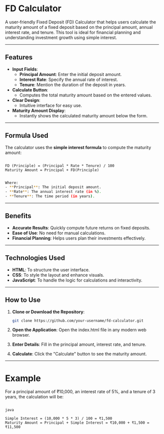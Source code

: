 # FD Calculator

A user-friendly Fixed Deposit (FD) Calculator that helps users calculate the maturity amount of a fixed deposit based on the principal amount, annual interest rate, and tenure. This tool is ideal for financial planning and understanding investment growth using simple interest.

---

## Features

- **Input Fields**:
  - **Principal Amount**: Enter the initial deposit amount.
  - **Interest Rate**: Specify the annual rate of interest.
  - **Tenure**: Mention the duration of the deposit in years.
- **Calculate Button**:
  - Computes the total maturity amount based on the entered values.
- **Clear Design**:
  - Intuitive interface for easy use.
- **Maturity Amount Display**:
  - Instantly shows the calculated maturity amount below the form.

---

## Formula Used
The calculator uses the **simple interest formula** to compute the maturity amount:

```

FD (Principle) = (Principal * Rate * Tenure) / 100 
Maturity Amount = Principal + FD(Principle)

```

````bash

Where:
- **Principal**: The initial deposit amount.
- **Rate**: The annual interest rate (in %).
- **Tenure**: The time period (in years).

````
---

## Benefits
- **Accurate Results**: Quickly compute future returns on fixed deposits.
- **Ease of Use**: No need for manual calculations.
- **Financial Planning**: Helps users plan their investments effectively.

---

## Technologies Used
- **HTML**: To structure the user interface.
- **CSS**: To style the layout and enhance visuals.
- **JavaScript**: To handle the logic for calculations and interactivity.

---

## How to Use
1. **Clone or Download the Repository**:
   ```bash
   git clone https://github.com/your-username/fd-calculator.git

2. **Open the Application**:
    Open the index.html file in any modern web browser.

3. **Enter Details**:
    Fill in the principal amount, interest rate, and tenure.

4. **Calculate**:
    Click the "Calculate" button to see the maturity amount.

---

# Example

For a principal amount of ₹10,000, an interest rate of 5%, and a tenure of 3 years, the calculation will be:

```

java

Simple Interest = (10,000 * 5 * 3) / 100 = ₹1,500
Maturity Amount = Principal + Simple Interest = ₹10,000 + ₹1,500 = ₹11,500

```
